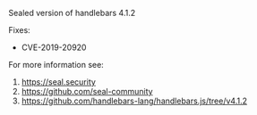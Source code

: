 Sealed version of handlebars 4.1.2

Fixes:
- CVE-2019-20920

For more information see:
  1. https://seal.security
  2. https://github.com/seal-community
  3. https://github.com/handlebars-lang/handlebars.js/tree/v4.1.2
